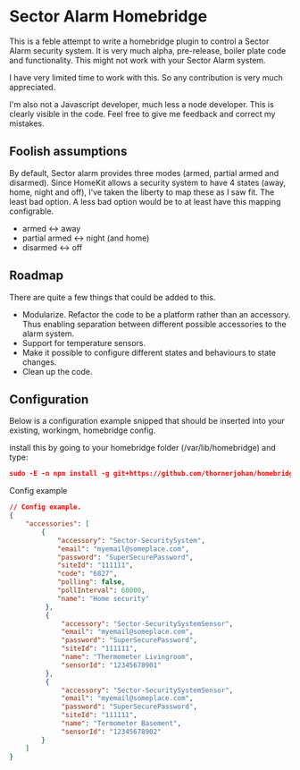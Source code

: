 # Sector Alarm Homebridge
This is a feble attempt to write a homebridge plugin to control a Sector Alarm security system. It is very much alpha, pre-release, boiler plate code and functionality. This might not work with your Sector Alarm system.

I have very limited time to work with this. So any contribution is very much appreciated. 

I'm also not a Javascript developer, much less a node developer. This is clearly visible in the code. Feel free to give me feedback and correct my mistakes. 

## Foolish assumptions
By default, Sector alarm provides three modes (armed, partial armed and disarmed). Since HomeKit allows a security system to have 4 states (away, home, night and off), I've taken the liberty to map these as I saw fit. The least bad option. A less bad option would be to at least have this mapping configrable. 
 * armed <-> away
 * partial armed <-> night (and home)
 * disarmed <-> off

## Roadmap
There are quite a few things that could be added to this.

* Modularize. Refactor the code to be a platform rather than an accessory. Thus enabling separation between different possible accessories to the alarm system.
* Support for temperature sensors.
* Make it possible to configure different states and behaviours to state changes.
* Clean up the code. 


## Configuration
Below is a configuration example snipped that should be inserted into your existing, workingm, homebridge config.

install this by going to your homebridge folder (/var/lib/homebridge) and type: 
```json
sudo -E -n npm install -g git+https://github.com/thornerjohan/homebridge-sector.git
```

Config example
```json
// Config example.
{
    "accessories": [
        {
            "accessory": "Sector-SecuritySystem",
            "email": "myemail@someplace.com",
            "password": "SuperSecurePassword",
            "siteId": "111111",                
            "code": "6827",                    
            "polling": false,                  
            "pollInterval": 60000,             
            "name": "Home security"
         },
         {
             "accessory": "Sector-SecuritySystemSensor",
             "email": "myemail@someplace.com",
             "password": "SuperSecurePassword",
             "siteId": "111111",
             "name": "Thermometer Livingroom",
             "sensorId": "12345678901"
         },
         {
             "accessory": "Sector-SecuritySystemSensor",
             "email": "myemail@someplace.com",
             "password": "SuperSecurePassword",
             "siteId": "111111",
             "name": "Termometer Basement",
             "sensorId": "12345678902"
        }
    ]
}
```
